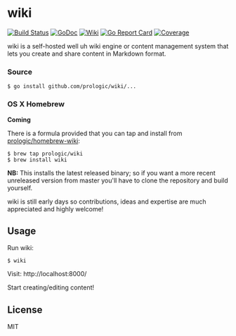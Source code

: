 # wiki
[![Build Status](https://travis-ci.org/prologic/wiki.svg)](https://travis-ci.org/prologic/wiki)
[![GoDoc](https://godoc.org/github.com/prologic/wiki?status.svg)](https://godoc.org/github.com/prologic/wiki)
[![Wiki](https://img.shields.io/badge/docs-wiki-blue.svg)](https://github.com/prologic/wiki/wiki)
[![Go Report Card](https://goreportcard.com/badge/github.com/prologic/wiki)](https://goreportcard.com/report/github.com/prologic/wiki)
[![Coverage](https://coveralls.io/repos/prologic/wiki/badge.svg)](https://coveralls.io/r/prologic/wiki)

wiki is a self-hosted well uh wiki engine or content management system that
lets you create and share content in Markdown format.

### Source

```#!bash
$ go install github.com/prologic/wiki/...
```

### OS X Homebrew

**Coming**

There is a formula provided that you can tap and install from
[prologic/homebrew-wiki](https://github.com/prologic/homebrew-wiki):

```#!bash
$ brew tap prologic/wiki
$ brew install wiki
```

**NB:** This installs the latest released binary; so if you want a more
recent unreleased version from master you'll have to clone the repository
and build yourself.

wiki is still early days so contributions, ideas and expertise are
much appreciated and highly welcome!

## Usage

Run wiki:

```#!bash
$ wiki
```

Visit: http://localhost:8000/

Start creating/editing content!

## License

MIT
